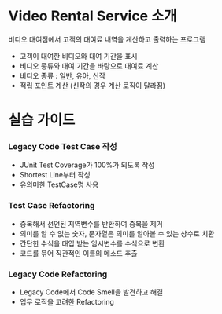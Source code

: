 # Video Rental Service 소개

비디오 대여점에서 고객의 대여료 내역을 계산하고 출력하는 프로그램
* 고객이 대여한 비디오와 대여 기간을 표시
* 비디오 종류와 대여 기간을 바탕으로 대여료 계산
* 비디오 종류 : 일반, 유아, 신작
* 적립 포인트 계산 (신작의 경우 계산 로직이 달라짐)

# 실습 가이드

### Legacy Code Test Case 작성
* JUnit Test Coverage가 100%가 되도록 작성
* Shortest Line부터 작성
* 유의미한 TestCase명 사용

### Test Case Refactoring
* 중복해서 선언된 지역변수를 반환하여 중복을 제거
* 의미를 알 수 없는 숫자, 문자열은 의미를 알아볼 수 있는 상수로 치환
* 간단한 수식을 대입 받는 임시변수를 수식으로 변환
* 코드를 묶어 직관적인 이름의 메소드 추출

### Legacy Code Refactoring
* Legacy Code에서 Code Smell을 발견하고 해결
* 업무 로직을 고려한 Refactoring